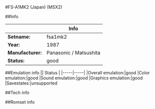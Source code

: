 #FS-A1MK2 (Japan) (MSX2)

##Info

||Info|
|-----|-----|
|**Setname:**|fsa1mk2
|**Year:**|1987
|**Manufacturer:**|Panasonic / Matsushita
|**Status:**|good

##Emulation info
|| Status |
|-----|-----|
|Overall emulation:|good
|Color emulation:|good
|Sound emulation:|good
|Graphics emulation:|good
|Savestates:|unsupported

##Tech info

##Romset info

<!--- START OF EDITED COMMENT DO NOT TOUCH TEXT ABOVE-->
